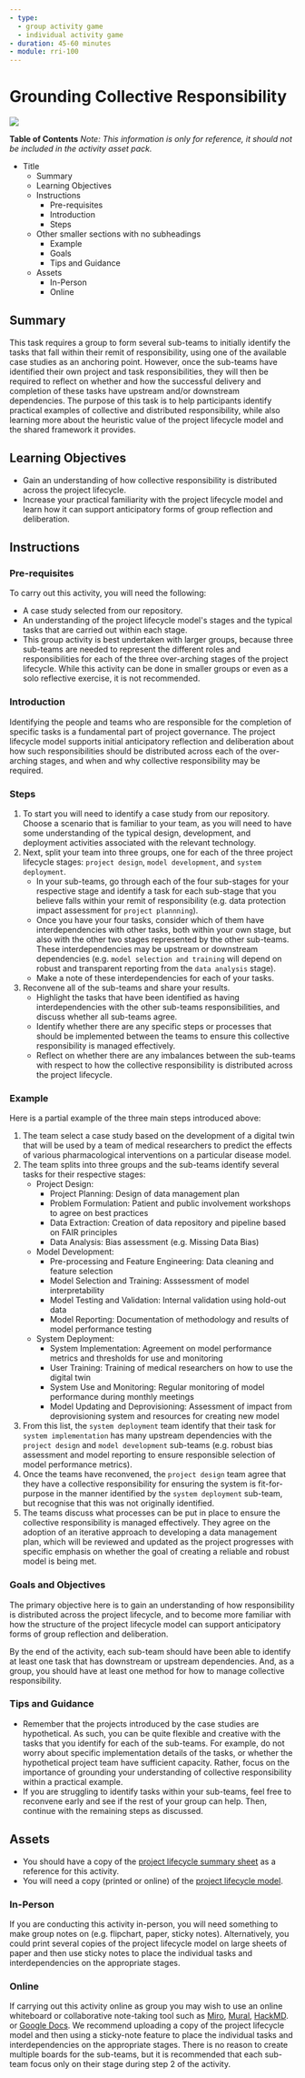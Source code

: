 ```yaml
---
- type: 
  - group activity game
  - individual activity game
- duration: 45-60 minutes
- module: rri-100
---
```


# Grounding Collective Responsibility

![](https://github.com/alan-turing-institute/turing-commons/blob/main/docs/assets/images/illustrations/lifecycle-stylised-alt.png)

**Table of Contents**
*Note: This information is only for reference, it should not be included in the activity asset pack.*
- Title
   - Summary 
   - Learning Objectives
   - Instructions 
      - Pre-requisites
      - Introduction
      - Steps
   - Other smaller sections with no subheadings
      - Example
      - Goals
      - Tips and Guidance
   - Assets 
      - In-Person
      - Online
      

## Summary

This task requires a group to form several sub-teams to initially identify the tasks that fall within their remit of responsibility, using one of the available case studies as an anchoring point.
However, once the sub-teams have identified their own project and task responsibilities, they will then be required to reflect on whether and how the successful delivery and completion of these tasks have upstream and/or downstream dependencies.
The purpose of this task is to help participants identify practical examples of collective and distributed responsibility, while also learning more about the heuristic value of the project lifecycle model and the shared framework it provides.

## Learning Objectives

- Gain an understanding of how collective responsibility is distributed across the project lifecycle.
- Increase your practical familiarity with the project lifecycle model and learn how it can support anticipatory forms of group reflection and deliberation.

## Instructions

### Pre-requisites

To carry out this activity, you will need the following:

- A case study selected from our repository.
- An understanding of the project lifecycle model's stages and the typical tasks that are carried out within each stage.
- This group activity is best undertaken with larger groups, because three sub-teams are needed to represent the different roles and responsibilities for each of the three over-arching stages of the project lifecycle. While this activity can be done in smaller groups or even as a solo reflective exercise, it is not recommended.

### Introduction

Identifying the people and teams who are responsible for the completion of specific tasks is a fundamental part of project governance.
The project lifecycle model supports initial anticipatory reflection and deliberation about how such responsibilities should be distributed across each of the over-arching stages, and when and why collective responsibility may be required.

### Steps

1. To start you will need to identify a case study from our repository. Choose a scenario that is familiar to your team, as you will need to have some understanding of the typical design, development, and deployment activities associated with the relevant technology.
2. Next, split your team into three groups, one for each of the three project lifecycle stages: `project design`, `model development`, and `system deployment`.
   - In your sub-teams, go through each of the four sub-stages for your respective stage and identify a task for each sub-stage that you believe falls within your remit of responsibility (e.g. data protection impact assessment for `project plannning`).
   - Once you have your four tasks, consider which of them have interdependencies with other tasks, both within your own stage, but also with the other two stages represented by the other sub-teams. These interdependencies may be upstream or downstream dependencies (e.g. `model selection and training` will depend on robust and transparent reporting from the `data analysis` stage).
   - Make a note of these interdependencies for each of your tasks.
3. Reconvene all of the sub-teams and share your results.
   - Highlight the tasks that have been identified as having interdependencies with the other sub-teams responsibilities, and discuss whether all sub-teams agree.
   - Identify whether there are any specific steps or processes that should be implemented between the teams to ensure this collective responsibility is managed effectively.
   - Reflect on whether there are any imbalances between the sub-teams with respect to how the collective responsibility is distributed across the project lifecycle.

### Example

Here is a partial example of the three main steps introduced above:

1. The team select a case study based on the development of a digital twin that will be used by a team of medical researchers to predict the effects of various pharmacological interventions on a particular disease model.
2. The team splits into three groups and the sub-teams identify several tasks for their respective stages:
   - Project Design:
     - Project Planning: Design of data management plan
     - Problem Formulation: Patient and public involvement workshops to agree on best practices
     - Data Extraction: Creation of data repository and pipeline based on FAIR principles
     - Data Analysis: Bias assessment (e.g. Missing Data Bias)
   - Model Development:
     - Pre-processing and Feature Engineering: Data cleaning and feature selection
     - Model Selection and Training: Asssessment of model interpretability
     - Model Testing and Validation: Internal validation using hold-out data
     - Model Reporting: Documentation of methodology and results of model performance testing
   - System Deployment:
     - System Implementation: Agreement on model performance metrics and thresholds for use and monitoring
     - User Training: Training of medical researchers on how to use the digital twin
     - System Use and Monitoring: Regular monitoring of model performance during monthly meetings
     - Model Updating and Deprovisioning: Assessment of impact from deprovisioning system and resources for creating new model
3. From this list, the `system deployment` team identify that their task for `system implementation` has many upstream dependencies with the `project design` and `model development` sub-teams (e.g. robust bias assessment and model reporting to ensure responsible selection of model performance metrics).
4. Once the teams have reconvened, the `project design` team agree that they have a collective responsibility for ensuring the system is fit-for-purpose in the manner identified by the `system deployment` sub-team, but recognise that this was not originally identified.
5. The teams discuss what processes can be put in place to ensure the collective responsibility is managed effectively. They agree on the adoption of an iterative approach to developing a data management plan, which will be reviewed and updated as the project progresses with specific emphasis on whether the goal of creating a reliable and robust model is being met.

### Goals and Objectives

The primary objective here is to gain an understanding of how responsibility is distributed across the project lifecycle, and to become more familiar with how the structure of the project lifecycle model can support anticipatory forms of group reflection and deliberation.

By the end of the activity, each sub-team should have been able to identify at least one task that has downstream or upstream dependencies. And, as a group, you should have at least one method for how to manage collective responsibility.

### Tips and Guidance

- Remember that the projects introduced by the case studies are hypothetical. As such, you can be quite flexible and creative with the tasks that you identify for each of the sub-teams. For example, do not worry about specific implementation details of the tasks, or whether the hypothetical project team have sufficient capacity. Rather, focus on the importance of grounding your understanding of collective responsibility within a practical example.
- If you are struggling to identify tasks within your sub-teams, feel free to reconvene early and see if the rest of your group can help. Then, continue with the remaining steps as discussed.

## Assets

- You should have a copy of the [project lifecycle summary sheet]() as a reference for this activity.
- You will need a copy (printed or online) of the [project lifecycle model](https://raw.githubusercontent.com/alan-turing-institute/turing-commons/main/docs/assets/images/graphics/project-lifecycle.png).

### In-Person

If you are conducting this activity in-person, you will need something to make group notes on (e.g. flipchart, paper, sticky notes). Alternatively, you could print several copies of the project lifecycle model on large sheets of paper and then use sticky notes to place the individual tasks and interdependencies on the appropriate stages.

### Online

If carrying out this activity online as group you may wish to use an online whiteboard or collaborative note-taking tool such as [Miro](https://miro.com/), [Mural](https://www.mural.co/), [HackMD](https://hackmd.io). or [Google Docs](https://docs.google.com/). We recommend uploading a copy of the project lifecycle model and then using a sticky-note feature to place the individual tasks and interdependencies on the appropriate stages. There is no reason to create multiple boards for the sub-teams, but it is recommended that each sub-team focus only on their stage during step 2 of the activity.
